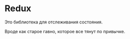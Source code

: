 # Redux

Это библиотека для отслеживания состояния.&#x20;

Вроде как старое гавно, которое все тянут по привычке.

